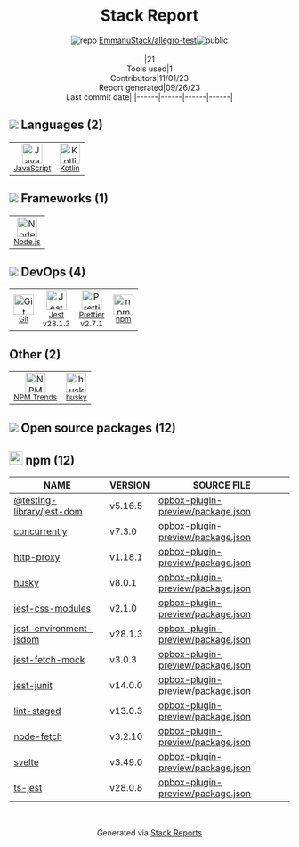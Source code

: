<div align="center">

# Stack Report
![](https://img.stackshare.io/repo.svg "repo") [EmmanuStack/allegro-test](https://github.com/EmmanuStack/allegro-test)![](https://img.stackshare.io/public_badge.svg "public")
<br/><br/>
|21<br/>Tools used|1<br/>Contributors|11/01/23 <br/>Report generated|09/26/23<br/>Last commit date|
|------|------|------|------|
</div>

## <img src='https://img.stackshare.io/languages.svg'/> Languages (2)
<table><tr>
  <td align='center'>
  <img width='36' height='36' src='https://img.stackshare.io/service/1209/javascript.jpeg' alt='JavaScript'>
  <br>
  <sub><a href="https://developer.mozilla.org/en-US/docs/Web/JavaScript">JavaScript</a></sub>
  <br>
  <sub></sub>
</td>

<td align='center'>
  <img width='36' height='36' src='https://img.stackshare.io/service/3750/pCfEzr6L.png' alt='Kotlin'>
  <br>
  <sub><a href="https://kotlinlang.org/">Kotlin</a></sub>
  <br>
  <sub></sub>
</td>

</tr>
</table>

## <img src='https://img.stackshare.io/frameworks.svg'/> Frameworks (1)
<table><tr>
  <td align='center'>
  <img width='36' height='36' src='https://img.stackshare.io/service/1011/n1JRsFeB_400x400.png' alt='Node.js'>
  <br>
  <sub><a href="http://nodejs.org/">Node.js</a></sub>
  <br>
  <sub></sub>
</td>

</tr>
</table>

## <img src='https://img.stackshare.io/devops.svg'/> DevOps (4)
<table><tr>
  <td align='center'>
  <img width='36' height='36' src='https://img.stackshare.io/service/1046/git.png' alt='Git'>
  <br>
  <sub><a href="http://git-scm.com/">Git</a></sub>
  <br>
  <sub></sub>
</td>

<td align='center'>
  <img width='36' height='36' src='https://img.stackshare.io/service/830/jest.png' alt='Jest'>
  <br>
  <sub><a href="http://facebook.github.io/jest/">Jest</a></sub>
  <br>
  <sub>v28.1.3</sub>
</td>

<td align='center'>
  <img width='36' height='36' src='https://img.stackshare.io/service/7035/default_66f265943abed56bcdbfca1c866a4261b1fbb063.jpg' alt='Prettier'>
  <br>
  <sub><a href="https://prettier.io/">Prettier</a></sub>
  <br>
  <sub>v2.7.1</sub>
</td>

<td align='center'>
  <img width='36' height='36' src='https://img.stackshare.io/service/1120/lejvzrnlpb308aftn31u.png' alt='npm'>
  <br>
  <sub><a href="https://www.npmjs.com/">npm</a></sub>
  <br>
  <sub></sub>
</td>

</tr>
</table>

## Other (2)
<table><tr>
  <td align='center'>
  <img width='36' height='36' src='https://img.stackshare.io/service/12294/empty-logo-square.png' alt='NPM Trends'>
  <br>
  <sub><a href="https://www.npmtrends.com/">NPM Trends</a></sub>
  <br>
  <sub></sub>
</td>

<td align='center'>
  <img width='36' height='36' src='https://img.stackshare.io/service/9527/5502029.jpeg' alt='husky'>
  <br>
  <sub><a href="https://github.com/typicode/husky">husky</a></sub>
  <br>
  <sub></sub>
</td>

</tr>
</table>


## <img src='https://img.stackshare.io/group.svg' /> Open source packages (12)</h2>

## <img width='24' height='24' src='https://img.stackshare.io/service/1120/lejvzrnlpb308aftn31u.png'/> npm (12)

|NAME|VERSION|SOURCE FILE|
|------|------|------|
|[@testing-library/jest-dom](https://github.com/testing-library/jest-dom)|v5.16.5|[opbox-plugin-preview/package.json](https://github.com/EmmanuStack/allegro-test/blob/main/opbox-plugin-preview/package.json)|
|[concurrently](https://github.com/kimmobrunfeldt/concurrently)|v7.3.0|[opbox-plugin-preview/package.json](https://github.com/EmmanuStack/allegro-test/blob/main/opbox-plugin-preview/package.json)|
|[http-proxy](https://github.com/http-party/node-http-proxy)|v1.18.1|[opbox-plugin-preview/package.json](https://github.com/EmmanuStack/allegro-test/blob/main/opbox-plugin-preview/package.json)|
|[husky](https://github.com/typicode/husky)|v8.0.1|[opbox-plugin-preview/package.json](https://github.com/EmmanuStack/allegro-test/blob/main/opbox-plugin-preview/package.json)|
|[jest-css-modules](https://github.com/justinsisley/Jest-CSS-Modules)|v2.1.0|[opbox-plugin-preview/package.json](https://github.com/EmmanuStack/allegro-test/blob/main/opbox-plugin-preview/package.json)|
|[jest-environment-jsdom](https://github.com/facebook/jest)|v28.1.3|[opbox-plugin-preview/package.json](https://github.com/EmmanuStack/allegro-test/blob/main/opbox-plugin-preview/package.json)|
|[jest-fetch-mock](https://github.com/jefflau/jest-fetch-mock)|v3.0.3|[opbox-plugin-preview/package.json](https://github.com/EmmanuStack/allegro-test/blob/main/opbox-plugin-preview/package.json)|
|[jest-junit](https://github.com/jest-community/jest-junit)|v14.0.0|[opbox-plugin-preview/package.json](https://github.com/EmmanuStack/allegro-test/blob/main/opbox-plugin-preview/package.json)|
|[lint-staged](https://github.com/okonet/lint-staged)|v13.0.3|[opbox-plugin-preview/package.json](https://github.com/EmmanuStack/allegro-test/blob/main/opbox-plugin-preview/package.json)|
|[node-fetch](https://github.com/bitinn/node-fetch)|v3.2.10|[opbox-plugin-preview/package.json](https://github.com/EmmanuStack/allegro-test/blob/main/opbox-plugin-preview/package.json)|
|[svelte](https://github.com/sveltejs/svelte)|v3.49.0|[opbox-plugin-preview/package.json](https://github.com/EmmanuStack/allegro-test/blob/main/opbox-plugin-preview/package.json)|
|[ts-jest](https://kulshekhar.github.io/ts-jest)|v28.0.8|[opbox-plugin-preview/package.json](https://github.com/EmmanuStack/allegro-test/blob/main/opbox-plugin-preview/package.json)|

<br/>
<div align='center'>

Generated via [Stack Reports](https://stackshare.io/stack-report)

